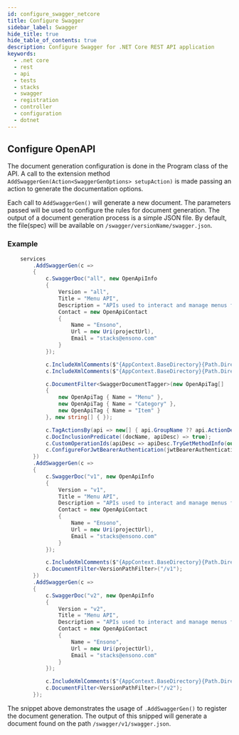```yaml
---
id: configure_swagger_netcore
title: Configure Swagger
sidebar_label: Swagger
hide_title: true
hide_table_of_contents: true
description: Configure Swagger for .NET Core REST API application
keywords:
  - .net core
  - rest 
  - api
  - tests 
  - stacks
  - swagger
  - registration
  - controller
  - configuration
  - dotnet
---
```


## Configure OpenAPI

The document generation configuration is done in the Program class of the API. A call to the extension method `AddSwaggerGen(Action<SwaggerGenOptions> setupAction)` is made passing an action to generate the documentation options.

Each call to `AddSwaggerGen()` will generate a new document. The parameters passed will be used to configure the rules for document generation. The output of a document generation process is a simple JSON file. By default, the file(spec) will be available on `/swagger/versionName/swagger.json`.

### Example

```csharp
    services
        .AddSwaggerGen(c =>
        {
            c.SwaggerDoc("all", new OpenApiInfo
            {
                Version = "all",
                Title = "Menu API",
                Description = "APIs used to interact and manage menus for a restaurant",
                Contact = new OpenApiContact
                {
                    Name = "Ensono",
                    Url = new Uri(projectUrl),
                    Email = "stacks@ensono.com"
                }
            });

            c.IncludeXmlComments($"{AppContext.BaseDirectory}{Path.DirectorySeparatorChar}{typeof(xxENSONOxx.xxSTACKSxx.API.Program).Assembly.GetName().Name}.xml");
            c.IncludeXmlComments($"{AppContext.BaseDirectory}{Path.DirectorySeparatorChar}{typeof(CreateMenuRequest).Assembly.GetName().Name}.xml");

            c.DocumentFilter<SwaggerDocumentTagger>(new OpenApiTag[]
            {
                new OpenApiTag { Name = "Menu" },
                new OpenApiTag { Name = "Category" },
                new OpenApiTag { Name = "Item" }
            }, new string[] { });

            c.TagActionsBy(api => new[] { api.GroupName ?? api.ActionDescriptor.RouteValues["controller"] });
            c.DocInclusionPredicate((docName, apiDesc) => true);
            c.CustomOperationIds(apiDesc => apiDesc.TryGetMethodInfo(out var methodInfo) ? methodInfo.Name : null);
            c.ConfigureForJwtBearerAuthentication(jwtBearerAuthenticationConfiguration);
        })
        .AddSwaggerGen(c =>
        {
            c.SwaggerDoc("v1", new OpenApiInfo
            {
                Version = "v1",
                Title = "Menu API",
                Description = "APIs used to interact and manage menus for a restaurant",
                Contact = new OpenApiContact
                {
                    Name = "Ensono",
                    Url = new Uri(projectUrl),
                    Email = "stacks@ensono.com"
                }
            });

            c.IncludeXmlComments($"{AppContext.BaseDirectory}{Path.DirectorySeparatorChar}{typeof(xxENSONOxx.xxSTACKSxx.API.Program).Assembly.GetName().Name}.xml");
            c.DocumentFilter<VersionPathFilter>("/v1");
        })
        .AddSwaggerGen(c =>
        {
            c.SwaggerDoc("v2", new OpenApiInfo
            {
                Version = "v2",
                Title = "Menu API",
                Description = "APIs used to interact and manage menus for a restaurant",
                Contact = new OpenApiContact
                {
                    Name = "Ensono",
                    Url = new Uri(projectUrl),
                    Email = "stacks@ensono.com"
                }
            });

            c.IncludeXmlComments($"{AppContext.BaseDirectory}{Path.DirectorySeparatorChar}{typeof(xxENSONOxx.xxSTACKSxx.API.Program).Assembly.GetName().Name}.xml");
            c.DocumentFilter<VersionPathFilter>("/v2");
        });
```

The snippet above demonstrates the usage of `.AddSwaggerGen()` to register the document generation. The output of this snipped will generate a document found on the path `/swagger/v1/swagger.json`.
